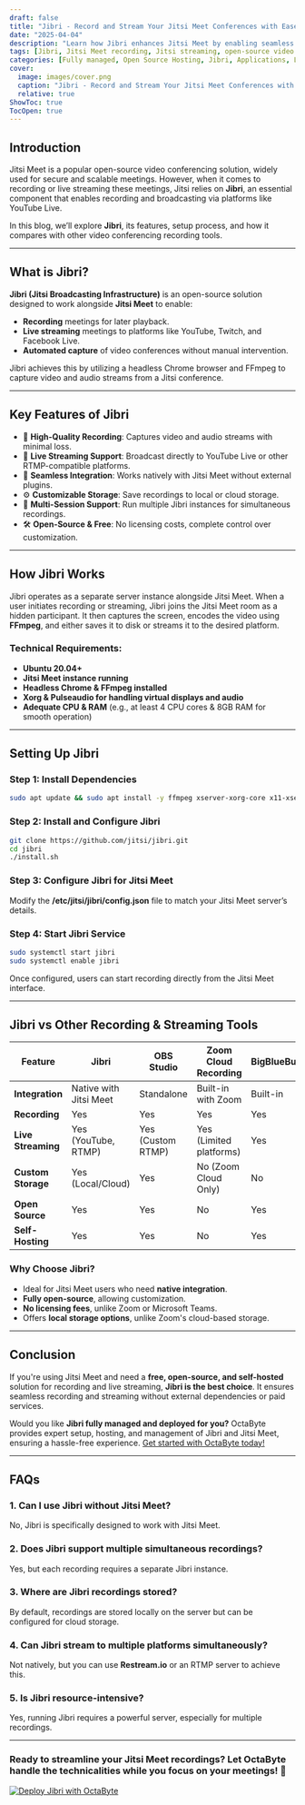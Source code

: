 ```yaml
---
draft: false
title: "Jibri - Record and Stream Your Jitsi Meet Conferences with Ease"
date: "2025-04-04"
description: "Learn how Jibri enhances Jitsi Meet by enabling seamless recording and live streaming of conferences. Discover its features, setup process, and comparison with alternatives."
tags: [Jibri, Jitsi Meet recording, Jitsi streaming, open-source video conferencing, Jibri alternatives, conference recording software]
categories: [Fully managed, Open Source Hosting, Jibri, Applications, Live Chat]
cover:
  image: images/cover.png
  caption: "Jibri - Record and Stream Your Jitsi Meet Conferences with Ease"
  relative: true
ShowToc: true
TocOpen: true
---
```


## Introduction

Jitsi Meet is a popular open-source video conferencing solution, widely used for secure and scalable meetings. However, when it comes to recording or live streaming these meetings, Jitsi relies on **Jibri**, an essential component that enables recording and broadcasting via platforms like YouTube Live.

In this blog, we’ll explore **Jibri**, its features, setup process, and how it compares with other video conferencing recording tools.

---

## What is Jibri?

**Jibri (Jitsi Broadcasting Infrastructure)** is an open-source solution designed to work alongside **Jitsi Meet** to enable:

- **Recording** meetings for later playback.
- **Live streaming** meetings to platforms like YouTube, Twitch, and Facebook Live.
- **Automated capture** of video conferences without manual intervention.

Jibri achieves this by utilizing a headless Chrome browser and FFmpeg to capture video and audio streams from a Jitsi conference.

---

## Key Features of Jibri

- 🎥 **High-Quality Recording**: Captures video and audio streams with minimal loss.
- 📡 **Live Streaming Support**: Broadcast directly to YouTube Live or other RTMP-compatible platforms.
- 🔧 **Seamless Integration**: Works natively with Jitsi Meet without external plugins.
- ⚙️ **Customizable Storage**: Save recordings to local or cloud storage.
- 🔁 **Multi-Session Support**: Run multiple Jibri instances for simultaneous recordings.
- 🛠️ **Open-Source & Free**: No licensing costs, complete control over customization.

---

## How Jibri Works

Jibri operates as a separate server instance alongside Jitsi Meet. When a user initiates recording or streaming, Jibri joins the Jitsi Meet room as a hidden participant. It then captures the screen, encodes the video using **FFmpeg**, and either saves it to disk or streams it to the desired platform.

### Technical Requirements:
- **Ubuntu 20.04+**
- **Jitsi Meet instance running**
- **Headless Chrome & FFmpeg installed**
- **Xorg & Pulseaudio for handling virtual displays and audio**
- **Adequate CPU & RAM** (e.g., at least 4 CPU cores & 8GB RAM for smooth operation)

---

## Setting Up Jibri

### Step 1: Install Dependencies
```bash
sudo apt update && sudo apt install -y ffmpeg xserver-xorg-core x11-xserver-utils
```

### Step 2: Install and Configure Jibri
```bash
git clone https://github.com/jitsi/jibri.git
cd jibri
./install.sh
```

### Step 3: Configure Jibri for Jitsi Meet
Modify the **/etc/jitsi/jibri/config.json** file to match your Jitsi Meet server’s details.

### Step 4: Start Jibri Service
```bash
sudo systemctl start jibri
sudo systemctl enable jibri
```

Once configured, users can start recording directly from the Jitsi Meet interface.

---

## Jibri vs Other Recording & Streaming Tools

| Feature          | Jibri                     | OBS Studio       | Zoom Cloud Recording | BigBlueButton |
|-----------------|--------------------------|-----------------|----------------------|--------------|
| **Integration**  | Native with Jitsi Meet   | Standalone       | Built-in with Zoom   | Built-in     |
| **Recording**   | Yes                        | Yes             | Yes                  | Yes          |
| **Live Streaming** | Yes (YouTube, RTMP)    | Yes (Custom RTMP) | Yes (Limited platforms) | Yes         |
| **Custom Storage** | Yes (Local/Cloud)       | Yes             | No (Zoom Cloud Only) | No           |
| **Open Source** | Yes                        | Yes             | No                   | Yes          |
| **Self-Hosting** | Yes                        | Yes             | No                   | Yes          |

### Why Choose Jibri?
- Ideal for Jitsi Meet users who need **native integration**.
- **Fully open-source**, allowing customization.
- **No licensing fees**, unlike Zoom or Microsoft Teams.
- Offers **local storage options**, unlike Zoom's cloud-based storage.

---

## Conclusion

If you're using Jitsi Meet and need a **free, open-source, and self-hosted** solution for recording and live streaming, **Jibri is the best choice**. It ensures seamless recording and streaming without external dependencies or paid services.

Would you like **Jibri fully managed and deployed for you?** OctaByte provides expert setup, hosting, and management of Jibri and Jitsi Meet, ensuring a hassle-free experience. [Get started with OctaByte today!](https://octabyte.io)

---

## FAQs

### 1. Can I use Jibri without Jitsi Meet?
No, Jibri is specifically designed to work with Jitsi Meet.

### 2. Does Jibri support multiple simultaneous recordings?
Yes, but each recording requires a separate Jibri instance.

### 3. Where are Jibri recordings stored?
By default, recordings are stored locally on the server but can be configured for cloud storage.

### 4. Can Jibri stream to multiple platforms simultaneously?
Not natively, but you can use **Restream.io** or an RTMP server to achieve this.

### 5. Is Jibri resource-intensive?
Yes, running Jibri requires a powerful server, especially for multiple recordings.

---

### Ready to streamline your Jitsi Meet recordings? Let **OctaByte** handle the technicalities while you focus on your meetings! 🚀

[![Deploy Jibri with OctaByte](/images/deploy-on-octabyte.png)](https://octabyte.io/fully-managed-open-source-services/applications/live-chat/jibri)